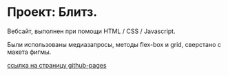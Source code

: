 # Проект: Блитз.

Вебсайт, выполнен при помощи HTML / CSS / Javascript.

Были использованы медиазапросы, методы flex-box и grid, сверстано с макета фигмы.

[ссылка на страницу github-pages](https://google.com)
